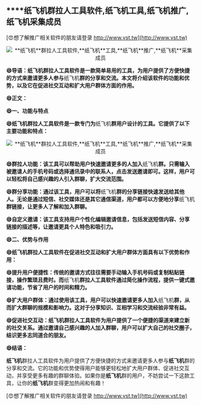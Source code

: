 ## ****纸飞机**群拉人工具软件,**纸飞机**工具,**纸飞机**推广,**纸飞机**采集成员**

[😍想了解推广相关软件的朋友请登录 http://www.vst.tw](http://www.vst.tw)

 <center><img src="https://vst.tw/MP4/tuiguang/png/8.png" alt="**纸飞机**群拉人工具软件,**纸飞机**工具,**纸飞机**推广,**纸飞机**采集成员"></center>

**😄导语：**纸飞机**群拉人工具软件是一款简单易用的工具，为用户提供了方便快捷的方式来邀请更多人参与**纸飞机**群的分享和交流。本文将介绍该软件的功能和优势，以及它在促进社交互动和扩大用户群体方面的作用。**

**😄正文：**

**😄一、功能与特点**

**😄**纸飞机**群拉人工具软件是一款专门为**纸飞机**群用户设计的工具。它提供了以下主要功能和特点：**

 <center><img src="https://vst.tw/MP4/tuiguang/png/1.png" alt="**纸飞机**群拉人工具软件,**纸飞机**工具,**纸飞机**推广,**纸飞机**采集成员"></center>

**😄群拉人功能：该工具可以帮助用户快速邀请更多的人加入**纸飞机**群。只需输入被邀请人的手机号码或选择通讯录中的联系人，点击发送邀请即可。这样，用户可以轻松将自己感兴趣的人引入群聊，扩大交流范围。**

**😄群分享功能：通过该工具，用户可以将**纸飞机**群的分享链接快速发送给其他人。无论是通过短信、社交媒体还是其它通信渠道，用户都可以方便地分享**纸飞机**群链接，让更多人了解和加入群聊。**

**😄自定义邀请：该工具支持用户个性化编辑邀请信息，包括发送短信内容、分享链接的描述等，让邀请更具个人特色和吸引力。**

**😄二、优势与作用**

**😄**纸飞机**群拉人工具软件在促进社交互动和扩大用户群体方面具有以下优势和作用：**

**😄提升用户便捷性：传统的邀请方式往往需要手动输入手机号码或复制粘贴链接，操作繁琐且费时。而**纸飞机**群拉人工具软件通过简化操作流程，提供一键式邀请功能，节省了用户的时间和精力。**

**😄扩大用户群体：通过使用该工具，用户可以快速邀请更多人加入**纸飞机**群，从而扩大群聊的规模和影响力。这对于分享知识、互相学习和交流经验非常有益。**

**😄促进社交互动：**纸飞机**群拉人工具软件为用户提供了一个便捷的渠道来建立新的社交关系。通过邀请自己感兴趣的人加入群聊，用户可以扩大自己的社交圈子，结识更多志同道合的朋友。**

**😄结语：**

**纸飞机**群拉人工具软件为用户提供了方便快捷的方式来邀请更多人参与**纸飞机**群的分享和交流。它的功能和优势使得用户能够更轻松地扩大用户群体、促进社交互动，并享受更多有趣的群聊体验。如果你是**纸飞机**群的用户，不妨尝试一下这款工具，让你的**纸飞机**群变得更加热闹和有趣！

[😍想了解推广相关软件的朋友请登录 http://www.vst.tw](http://www.vst.tw)



